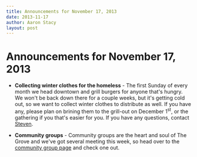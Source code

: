 ```yaml
---
title: Announcements for November 17, 2013
date: 2013-11-17
author: Aaron Stacy
layout: post
---
```


# Announcements for November 17, 2013

 - **Collecting winter clothes for the homeless** - The first Sunday of every
   month we head downtown and grill burgers for anyone that's hungry. We won't
   be back down there for a couple weeks, but it's getting cold out, so we want
   to collect winter clothes to distribute as well. If you have any, please
   plan on brining them to the grill-out on December 1<sup>st</sup>, or the
   gathering if you that's easier for you. If you have any questions,
   contact [Steven][].

 - **Community groups** - Community groups are the heart and soul of The Grove
   and we've got several meeting this week, so head over to the [community
   group page][cgs] and check one out.

[cgs]: /gatherings/community-groups/
[Steven]: mailto:stevenmontgomery777+groveatxorg@gmail.com
